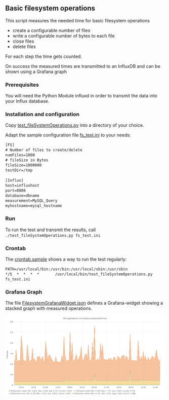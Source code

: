 ## Basic filesystem operations

This script measures the needed time for basic filesystem operations
- create a configurable number of files
- write a configurable number of bytes to each file
- close files
- delete files


For each step the time gets counted.

On success the measured times are transmitted to an InfluxDB and can be shown using a Grafana graph

### Prerequisites

You will need the Python Module influxd in order to transmit the data into your Influx database.

### Installation and configuration

Copy [test_fileSystemOperations.py](test_fileSystemOperations.py) into a directory of your choice.

Adapt the sample configuration file [fs_test.ini](fs_test.ini) to your needs:

```
[FS]
# Number of files to create/delete
numFiles=1000
# fileSize in Bytes
fileSize=1000000
testDir=/tmp

[Influx]
host=influxhost
port=8086
database=dbname
measurement=MySQL_Query
myhostname=mysql_hostname
```

### Run

To run the test and transmit the results, call `./test_fileSystemOperations.py fs_test.ini`

### Crontab

The [crontab.sample](crontab.sample) shows a way to run the test regularly:
```
PATH=/usr/local/bin:/usr/bin:/usr/local/sbin:/usr/sbin
*/5  *  *  *  *	      /usr/local/bin/test_fileSystemOperations.py fs_test.ini   
```

### Grafana Graph

The file [FilesystemGrafanaWidget.json](FilesystemGrafanaWidget.json) defines a Grafana-widget showing a stacked graph with measured operations.

![Grafana Image](graph.png)
